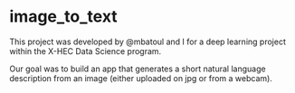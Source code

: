 # image_to_text

This project was developed by @mbatoul and I for a deep learning project within the X-HEC Data Science program. 

Our goal was to build an app that generates a short natural language description from an image (either uploaded on jpg or from a webcam).
